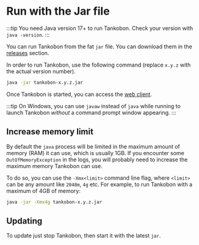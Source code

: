 # Run with the Jar file

:::tip
You need Java version 17+ to run Tankobon. Check your version
with `java -version`.
:::

You can run Tankobon from the fat `jar` file. You can download them
in the [releases] section.

In order to run Tankobon, use the following command (replace `x.y.z`
with the actual version number).

```bash
java -jar tankobon-x.y.z.jar
```

Once Tankobon is started, you can access the [web client].

:::tip
On Windows, you can use `javaw` instead of `java` while running
to launch Tankobon _without_ a command prompt window appearing.
:::

[releases]: #
[web client]: /installation/webclient

## Increase memory limit

By default the `java` process will be limited in the maximum amount of memory
(RAM) it can use, which is usually 1GB. If you encounter some
`OutOfMemoryException` in the logs, you will probably need to increase
the maximum memory Tankobon can use.

To do so, you can use the `-Xmx<limit>` command line flag, where `<limit>`
can be any amount like `2048m`, `4g` etc. For example, to run Tankobon
with a maximum of 4GB of memory:

```bash
java -jar -Xmx4g tankobon-x.y.z.jar
```

## Updating

To update just stop Tankobon, then start it with the latest `jar`.
